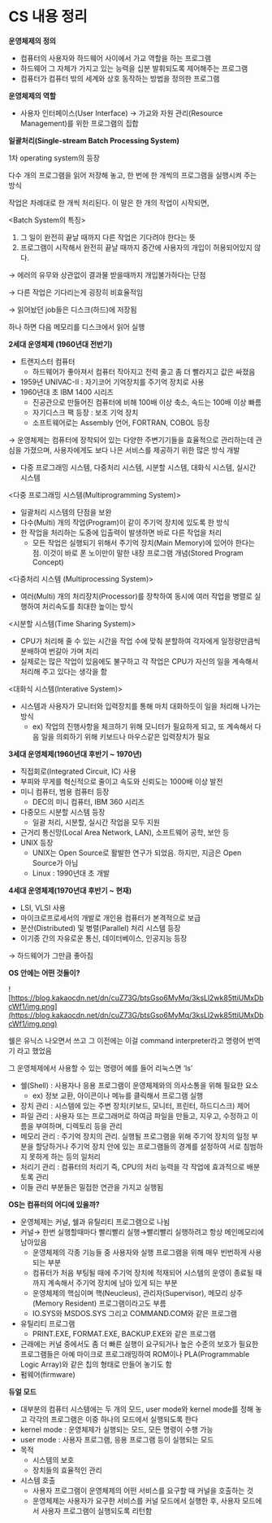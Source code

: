 # CS 내용 정리

**운영체제의 정의**

- 컴퓨터의 사용자와 하드웨어 사이에서 가교 역할을 하는 프로그램
- 하드웨어 그 자체가 가지고 있는 능력을 십분 발휘되도록 제어해주는 프로그램
- 컴퓨터가 컴퓨터 밖의 세계와 상호 동작하는 방법을 정의한 프로그램

**운영체제의 역할**

- 사용자 인터페이스(User Interface) → 가교와 자원 관리(Resource Management)를 위한 프로그램의 집합

**일괄처리(Single-stream Batch Processing System)**

1차 operating system의 등장

다수 개의 프로그램을 읽어 저장해 놓고, 한 번에 한 개씩의 프로그램을 실행시켜 주는 방식

작업은 차례대로 한 개씩 처리된다. 이 말은 한 개의 작업이 시작되면,

<Batch System의 특징>

1. 그 일이 완전히 끝날 때까지 다른 작업은 기다려야 한다는 뜻
2. 프로그램이 시작해서 완전히 끝날 때까지 중간에 사용자의 개입이 허용되어있지 않다.

→ 에러의 유무와 상관없이 결과물 받을때까지 개입불가하다는 단점

→ 다른 작업은 기다리는게 굉장히 비효율적임

→ 읽어놨던 job들은 디스크(하드)에 저장됨

하나 하면 다음 메모리를 디스크에서 읽어 실행

**2세대 운영체제 (1960년대 전반기)**

- 트랜지스터 컴퓨터
    - 하드웨어가 좋아져서 컴퓨터 작아지고 전력 줄고 좀 더 빨라지고 값은 싸졌음
- 1959년 UNIVAC-II : 자기코어 기억장치를 주기억 장치로 사용
- 1960년대 초 IBM 1400 시리즈
    - 진공관으로 만들어진 컴퓨터에 비해 100배 이상 축소, 속드는 100배 이상 빠름
    - 자기디스크 팩 등장 : 보조 기억 장치
    - 소프트웨어로는 Assembly 언어, FORTRAN, COBOL 등장

→ 운영체제는 컴퓨터에 장착되어 있는 다양한 주변기기들을 효율적으로 관리하는데 관심을 가졌으며, 사용자에게도 보다 나은 서비스를 제공하기 위한 많은 방식 개발

- 다중 프로그래밍 시스템, 다중처리 시스템, 시분할 시스템, 대화식 시스템, 실시간 시스템

<다중 프로그래밍 시스템(Multiprogramming System)>

- 일괄처리 시스템의 단점을 보완
- 다수(Multi) 개의 작업(Program)이 같이 주기억 장치에 있도록 한 방식
- 한 작업을 처리하는 도중에 입출력이 발생하면 바로 다른 작업을 처리
    - 모든 작업은 실행되기 위해서 주기억 장치(Main Memory)에 있어야 한다는 점. 이것이 바로 폰 노이만이 말한 내장 프로그램 개념(Stored Program Concept)

<다중처리 시스템 (Multiprocessing System)>

- 여러(Multi) 개의 처리장치(Processor)를 장착하여 동시에 여러 작업을 병렬로 실행하여 처리속도를 최대한 높이는 방식

<시분할 시스템(Time Sharing System)>

- CPU가 처리해 줄 수 있는 시간을 작업 수에 맞춰 분할하여 각자에게 일정량만큼씩 분배하여 번갈아 가며 처리
- 실제로는 많은 작업이 있음에도 불구하고 각 작업은 CPU가 자신의 일을 계속해서 처리해 주고 있다는 생각을 함

<대화식 시스템(Interative System)>

- 시스템과 사용자가 모니터와 입력장치를 통해 마치 대화하듯이 일을 처리해 나가는 방식
    - ex) 작업의 진행사항을 체크하기 위해 모니터가 필요하게 되고, 또 계속해서 다음 일을 의뢰하기 위해 키보드나 마우스같은 입력장치가 필요

**3세대 운영체제(1960년대 후반기 ~ 1970년)**

- 직접회로(Integrated Circuit, IC) 사용
- 부피와 무게를 혁신적으로 줄이고 속도와 신뢰도는 1000배 이상 발전
- 미니 컴퓨터, 범용 컴퓨터 등장
    - DEC의 미니 컴퓨터, IBM 360 시리즈
- 다중모드 시분할 시스템 등장
    - 일괄 처리, 시분할, 실시간 작업을 모두 지원
- 근거리 통신망(Local Area Network, LAN), 소프트웨어 공학, 보안 등
- UNIX 등장
    - UNIX는 Open Source로 활발한 연구가 되었음. 하지만, 지금은 Open Source가 아님
    - Linux : 1990년대 초 개발

**4세대 운영체제(1970년대 후반기 ~ 현재)**

- LSI, VLSI 사용
- 마이크로프로세서의 개발로 개인용 컴퓨터가 본격적으로 보급
- 분산(Distributed) 및 병렬(Parallel) 처리 시스템 등장
- 이기종 간의 자유로운 통신, 데이터베이스, 인공지능 등장

→ 하드웨어가 그만큼 좋아짐

**OS 안에는 어떤 것들이?**

![https://blog.kakaocdn.net/dn/cuZ73G/btsGso6MyMq/3ksLl2wk85ttiUMxDbcWf1/img.png](https://blog.kakaocdn.net/dn/cuZ73G/btsGso6MyMq/3ksLl2wk85ttiUMxDbcWf1/img.png)

쉘은 유닉스 나오면서 쓰고 그 이전에는 이걸 command interpreter라고 명령어 번역기 라고 했었음

그 운영체제에서 사용할 수 있는 명령어 예를 들어 리눅스면 ‘ls’

- 쉘(Shell) : 사용자나 응용 프로그램이 운영체제와의 의사소통을 위해 필요한 요소
    - ex) 정보 교환, 아이콘이나 메뉴를 클릭해서 프로그램 실행
- 장치 관리 : 시스템에 있는 주변 장치(키보드, 모니터, 프린터, 하드디스크) 제어
- 파일 관리 : 사용자 또는 프로그래머로 하여금 파일을 만들고, 지우고, 수정하고 이름을 부여하며, 디렉토리 등을 관리
- 메모리 관리 : 주기억 장치의 관리. 실행될 프로그램을 위해 주기억 장치의 일정 부분을 할당하거나 주기억 장치 안에 있는 프로그램들의 경계를 설정하여 서로 침범하지 못하게 하는 등의 일처리
- 처리기 관리 : 컴퓨터의 처리기 즉, CPU의 처리 능력을 각 작업에 효과적으로 배분토록 관리
- 이들 관리 부분들은 밀접한 연관을 가지고 실행됨

**OS는 컴퓨터의 어디에 있을까?**

- 운영체제는 커널, 쉘과 유틸리티 프로그램으로 나뉨
- 커널→ 한번 실행할때마다 빨리빨리 실행→빨리빨리 실행하려고 항상 메인메모리에 남아있음
    - 운영체제의 각종 기능들 중 사용자와 실행 프로그램을 위해 매우 빈번하게 사용되는 부분
    - 컴퓨터가 처음 부팅될 때에 주기억 장치에 적재되어 시스템의 운영이 종료될 때까지 계속해서 주기억 장치에 남아 있게 되는 부분
    - 운영체제의 핵심이며 핵(Neucleus), 관리자(Supervisor), 메모리 상주(Memory Resident) 프로그램이라고도 부름
    - IO.SYS와 MSDOS.SYS 그리고 COMMAND.COM와 같은 프로그램
- 유틸리티 프로그램
    - PRINT.EXE, FORMAT.EXE, BACKUP.EXE와 같은 프로그램
- 근래에는 커널 중에서도 좀 더 빠른 실행이 요구되거나 높은 수준의 보호가 필요한 프로그램들은 아예 마이크로 프로그래밍하여 ROM이나 PLA(Programmable Logic Array)와 같은 칩의 형태로 만들어 놓기도 함
- 펌웨어(firmware)

**듀얼 모드**

- 대부분의 컴퓨터 시스템에는 두 개의 모드, user mode와 kernel mode를 정해 놓고 각각의 프로그램은 이중 하나의 모드에서 실행되도록 한다
- kernel mode : 운영체제가 실행되는 모드, 모든 명령이 수행 가능
- user mode : 사용자 프로그램, 응용 프로그램 등이 실행되는 모드
- 목적
    - 시스템의 보호
    - 장치들의 효율적인 관리
- 시스템 호출
    - 사용자 프로그램이 운영체제의 어떤 서비스를 요구할 때 커널을 호출하는 것
    - 운영체제는 사용자가 요구한 서비스를 커널 모드에서 실행한 후, 사용자 모드에서 사용자 프로그램이 실행되도록 리턴함